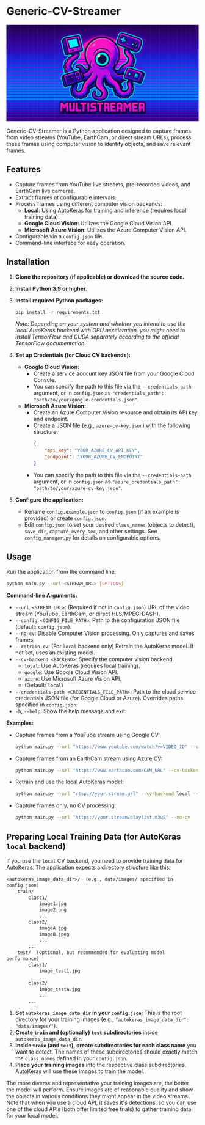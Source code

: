 # Generic-CV-Streamer

![Logo](logo.png)

Generic-CV-Streamer is a Python application designed to capture frames from video streams (YouTube, EarthCam, or direct stream URLs), process these frames using computer vision to identify objects, and save relevant frames.

## Features

*   Capture frames from YouTube live streams, pre-recorded videos, and EarthCam live cameras.
*   Extract frames at configurable intervals.
*   Process frames using different computer vision backends:
    *   **Local**: Using AutoKeras for training and inference (requires local training data).
    *   **Google Cloud Vision**: Utilizes the Google Cloud Vision API.
    *   **Microsoft Azure Vision**: Utilizes the Azure Computer Vision API.
*   Configurable via a `config.json` file.
*   Command-line interface for easy operation.

## Installation

1.  **Clone the repository (if applicable) or download the source code.**
2.  **Install Python 3.9 or higher.**
3.  **Install required Python packages:**

    ```bash
    pip install -r requirements.txt
    ```
    *Note: Depending on your system and whether you intend to use the local AutoKeras backend with GPU acceleration, you might need to install TensorFlow and CUDA separately according to the official TensorFlow documentation.*

4.  **Set up Credentials (for Cloud CV backends):**
    *   **Google Cloud Vision:**
        *   Create a service account key JSON file from your Google Cloud Console.
        *   You can specify the path to this file via the `--credentials-path` argument, or in `config.json` as `"credentials_path": "path/to/your/google-credentials.json"`.
    *   **Microsoft Azure Vision:**
        *   Create an Azure Computer Vision resource and obtain its API key and endpoint.
        *   Create a JSON file (e.g., `azure-cv-key.json`) with the following structure:
            ```json
            {
                "api_key": "YOUR_AZURE_CV_API_KEY",
                "endpoint": "YOUR_AZURE_CV_ENDPOINT"
            }
            ```
        *   You can specify the path to this file via the `--credentials-path` argument, or in `config.json` as `"azure_credentials_path": "path/to/your/azure-cv-key.json"`.

5.  **Configure the application:**
    *   Rename `config.example.json` to `config.json` (if an example is provided) or create `config.json`.
    *   Edit `config.json` to set your desired `class_names` (objects to detect), `save_dir`, `capture_every_sec`, and other settings. See `config_manager.py` for details on configurable options.

## Usage

Run the application from the command line:

```bash
python main.py --url <STREAM_URL> [OPTIONS]
```

**Command-line Arguments:**

*   `--url <STREAM_URL>`: (Required if not in `config.json`) URL of the video stream (YouTube, EarthCam, or direct HLS/MPEG-DASH).
*   `--config <CONFIG_FILE_PATH>`: Path to the configuration JSON file (default: `config.json`).
*   `--no-cv`: Disable Computer Vision processing. Only captures and saves frames.
*   `--retrain-cv`: (For `local` backend only) Retrain the AutoKeras model. If not set, uses an existing model.
*   `--cv-backend <BACKEND>`: Specify the computer vision backend.
    *   `local`: Use AutoKeras (requires local training).
    *   `google`: Use Google Cloud Vision API.
    *   `azure`: Use Microsoft Azure Vision API.
    *   (Default: `local`)
*   `--credentials-path <CREDENTIALS_FILE_PATH>`: Path to the cloud service credentials JSON file (for Google Cloud or Azure). Overrides paths specified in `config.json`.
*   `-h`, `--help`: Show the help message and exit.

**Examples:**

*   Capture frames from a YouTube stream using Google CV:
    ```bash
    python main.py --url "https://www.youtube.com/watch?v=VIDEO_ID" --cv-backend google --credentials-path "path/to/google-credentials.json"
    ```
*   Capture frames from an EarthCam stream using Azure CV:
    ```bash
    python main.py --url "https://www.earthcam.com/CAM_URL" --cv-backend azure --credentials-path "path/to/azure-cv-key.json"
    ```
*   Retrain and use the local AutoKeras model:
    ```bash
    python main.py --url "rtsp://your.stream.url" --cv-backend local --retrain-cv
    ```
*   Capture frames only, no CV processing:
    ```bash
    python main.py --url "https://your.stream/playlist.m3u8" --no-cv
    ```

## Preparing Local Training Data (for AutoKeras `local` backend)

If you use the `local` CV backend, you need to provide training data for AutoKeras. The application expects a directory structure like this:

```
<autokeras_image_data_dir>/  (e.g., data/images/ specified in config.json)
    train/
        class1/
            image1.jpg
            image2.png
            ...
        class2/
            imageA.jpg
            imageB.jpeg
            ...
        ...
    test/  (Optional, but recommended for evaluating model performance)
        class1/
            image_test1.jpg
            ...
        class2/
            image_testA.jpg
            ...
        ...
```

1.  **Set `autokeras_image_data_dir` in your `config.json`**: This is the root directory for your training images (e.g., `"autokeras_image_data_dir": "data/images/"`).
2.  **Create `train` and (optionally) `test` subdirectories** inside `autokeras_image_data_dir`.
3.  **Inside `train` (and `test`), create subdirectories for each class name** you want to detect. The names of these subdirectories should exactly match the `class_names` defined in your `config.json`.
4.  **Place your training images** into the respective class subdirectories. AutoKeras will use these images to train the model.

The more diverse and representative your training images are, the better the model will perform. Ensure images are of reasonable quality and show the objects in various conditions they might appear in the video streams. Note that when you use a cloud API, it saves it's detections, so you can use one of the cloud APIs (both offer limited free trials) to gather training data for your local model.